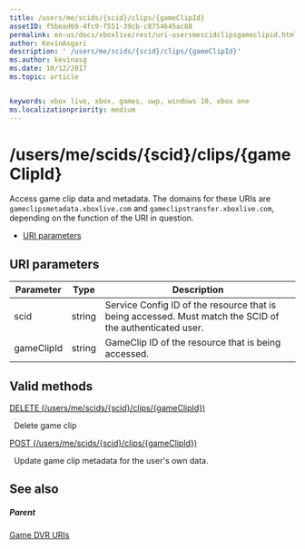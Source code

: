 ```yaml
---
title: /users/me/scids/{scid}/clips/{gameClipId}
assetID: f5bead69-4fc9-f551-39cb-c8754645ac88
permalink: en-us/docs/xboxlive/rest/uri-usersmescidclipsgameclipid.html
author: KevinAsgari
description: ' /users/me/scids/{scid}/clips/{gameClipId}'
ms.author: kevinasg
ms.date: 10/12/2017
ms.topic: article


keywords: xbox live, xbox, games, uwp, windows 10, xbox one
ms.localizationpriority: medium
---
```



# /users/me/scids/{scid}/clips/{gameClipId}
Access game clip data and metadata. 
The domains for these URIs are `gameclipsmetadata.xboxlive.com` and `gameclipstransfer.xboxlive.com`, depending on the function of the URI in question.
 
  * [URI parameters](#ID4EX)
 
<a id="ID4EX"></a>

 
## URI parameters
 
| Parameter| Type| Description| 
| --- | --- | --- | 
| scid| string| Service Config ID of the resource that is being accessed. Must match the SCID of the authenticated user.| 
| gameClipId| string| GameClip ID of the resource that is being accessed.| 
  
<a id="ID4E3B"></a>

 
## Valid methods

[DELETE (/users/me/scids/{scid}/clips/{gameClipId})](uri-usersmescidclipsgameclipiddelete.md)

&nbsp;&nbsp;Delete game clip

[POST (/users/me/scids/{scid}/clips/{gameClipId})](uri-usersmescidclipsgameclipidpost.md)

&nbsp;&nbsp;Update game clip metadata for the user's own data.
 
<a id="ID4EJC"></a>

 
## See also
 
<a id="ID4ELC"></a>

 
##### Parent 

[Game DVR URIs](atoc-reference-dvr.md)

   